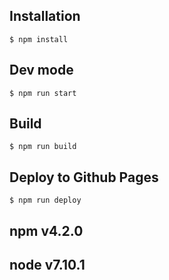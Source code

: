 ## Installation

```
$ npm install
```

## Dev mode

```
$ npm run start
```

## Build

```
$ npm run build
```

## Deploy to Github Pages

```
$ npm run deploy
```

## npm v4.2.0
## node v7.10.1
